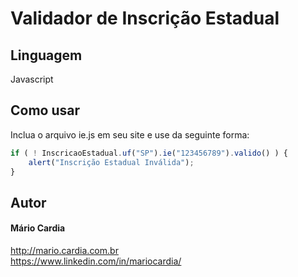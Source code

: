 # Validador de Inscrição Estadual

## Linguagem
Javascript

## Como usar
Inclua o arquivo ie.js em seu site e use da seguinte forma:

```javascript
if ( ! InscricaoEstadual.uf("SP").ie("123456789").valido() ) {
    alert("Inscrição Estadual Inválida");
}
```
## Autor
#### Mário Cardia
http://mario.cardia.com.br  
https://www.linkedin.com/in/mariocardia/
